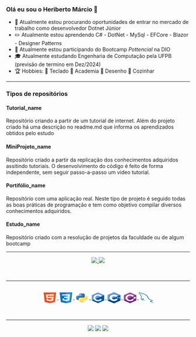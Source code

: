 ### Olá eu sou o Heriberto Márcio 👋

- 🔭 Atualmente estou procurando oportunidades de entrar no mercado de trabalho como desenvolvedor Dotnet Júnior
- ✏️ Atualmente estou aprendendo C# - DotNet - MySql - EFCore - Blazor - Designer Patterns
- 🎥 Atualmente estou participando do Bootcamp <i>Pottencial</i> na DIO
- 🎓 Atualmente estudando Engenharia de Computação pela UFPB (previsão de termino em Dez/2024)
- 🏆 Hobbies: 🎹 Teclado 🔩 Academia 🎨 Desenho 🍗 Cozinhar


<hr>

### Tipos de repositórios

  #### Tutorial_name
  Repositório criando a partir de um tutorial de internet. Além do projeto criado há uma descrição no readme.md que informa os aprendizados obtidos pelo estudo
  
  #### MiniProjeto_name
  Repositório criado a partir da replicação dos conhecimentos adquiridos assitindo tutoriais. O desenvolvimento do código é feito de forma independente, sem seguir passo-a-passo um video tutorial.
  
  #### Portifólio_name
  Repositório com uma aplicação real. Neste tipo de projeto é seguido todas as boas práticas de programação e tem como objetivo compilar diversos conhecimentos adquiridos.
  
  #### Estudo_name
  Repositório criado com a resolução de projetos da faculdade ou de algum bootcamp
  
  
<hr>

<div align="center">
  <a href="https://github.com/hmarcio2">
  <img height="180em" src="https://github-readme-stats.vercel.app/api?username=hmarcio2&show_icons=true&theme=tokyonight&include_all_commits=true&count_private=true"/>
  <img height="180em" src="https://github-readme-stats.vercel.app/api/top-langs/?username=hmarcio2&layout=compact&langs_count=7&theme=tokyonight"/>
</div>
  
<br> <hr>   
  
<div style="display: inline_block" align="center"><br>  
  <img align="center" alt="HTML" height="30" width="40" src="https://raw.githubusercontent.com/devicons/devicon/master/icons/html5/html5-original.svg">
  <img align="center" alt="CSS" height="30" width="40" src="https://raw.githubusercontent.com/devicons/devicon/master/icons/css3/css3-original.svg">
  <img align="center" alt="Python" height="30" width="40" src="https://raw.githubusercontent.com/devicons/devicon/master/icons/python/python-original.svg">
  <img align="center" alt="C" height="30" width="40" src="https://raw.githubusercontent.com/devicons/devicon/master/icons/c/c-original.svg">  
  <img align="center" alt="C++" height="30" width="40" src="https://raw.githubusercontent.com/devicons/devicon/master/icons/cplusplus/cplusplus-original.svg">  
  <img align="center" alt="Csharp" height="30" width="40" src="https://raw.githubusercontent.com/devicons/devicon/master/icons/csharp/csharp-original.svg">  
  <img align="center" alt="MySQL" height="30" width="40" src="https://raw.githubusercontent.com/devicons/devicon/master/icons/mysql/mysql-original.svg"> 
</div>

<br> <hr> 
 
<div align="center"> 
  <a href="https://www.instagram.com/hmarcio2/" target="_blank"><img src="https://img.shields.io/badge/-Instagram-%23E4405F?style=for-the-badge&logo=instagram&logoColor=white" target="_blank"></a>
  <a href = "mailto:heribertomarcio@gmail.com"><img src="https://img.shields.io/badge/-Gmail-%23333?style=for-the-badge&logo=gmail&logoColor=white" target="_blank"></a>
  <a href="https://www.linkedin.com/in/heriberto-marcio-da-silva-júnior-061b6a167/" target="_blank"><img src="https://img.shields.io/badge/-LinkedIn-%230077B5?style=for-the-badge&logo=linkedin&logoColor=white" target="_blank"></a> 
  
</div>
